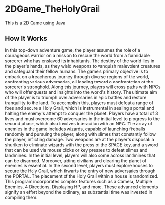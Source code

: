 # 2DGame_TheHolyGrail
This is a 2D Game using Java

## How It Works
In this top-down adventure game, the player assumes the role of a courageous warrior on a mission to rescue the world from a formidable sorcerer who has enslaved its inhabitants. The destiny of the world lies in the player's hands, as they wield weapons to vanquish malevolent creatures and safeguard their fellow humans. The game's primary objective is to embark on a treacherous journey through diverse regions of the world, confronting various adversaries, all leading toward a confrontation at the sorcerer's stronghold. Along this journey, players will cross paths with NPCs who will offer quests and insights into the world's history. The ultimate aim of the player is to triumph over adversaries in epic battles and restore tranquility to the land. To accomplish this, players must defeat a range of foes and secure a Holy Grail, which is instrumental in sealing a portal and halting the enemy's attempt to conquer the planet. Players have a total of 3 lives and must overcome 60 adversaries in the initial level to progress to the second phase, which also involves interaction with an NPC. The array of enemies in the game includes wizards, capable of launching fireballs randomly and pursuing the player, along with slimes that constantly follow the player, inflicting damage. Two weapons are at the player's disposal: a shuriken to eliminate wizards with the press of the SPACE key, and a sword that can be used via mouse clicks or key presses to defeat slimes and landmines. In the initial level, players will also come across landmines that can be disarmed. Moreover, aiding civilians and clearing the planet of enemies is essential. In the second level, players must explore houses to secure the Holy Grail, which thwarts the entry of new adversaries through the PORTAL. The placement of the Holy Grail within a house is randomized. This program incorporates complex features such as a Camera, Multiple Enemies, 4 Directions, Displaying HP, and more. These advanced elements signify an effort beyond the ordinary, as substantial time was invested in compiling them.
